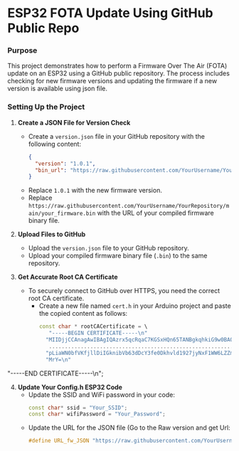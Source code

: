 # ESP32 FOTA Update Using GitHub Public Repo

### Purpose
This project demonstrates how to perform a Firmware Over The Air (FOTA) update on an ESP32 using a GitHub public repository. The process includes checking for new firmware versions and updating the firmware if a new version is available using json file.

### Setting Up the Project

1. **Create a JSON File for Version Check**
   - Create a `version.json` file in your GitHub repository with the following content:
     ```json
     {
       "version": "1.0.1",
       "bin_url": "https://raw.githubusercontent.com/YourUsername/YourRepository/main/your_firmware.bin"
     }
     ```
   - Replace `1.0.1` with the new firmware version.
   - Replace `https://raw.githubusercontent.com/YourUsername/YourRepository/main/your_firmware.bin` with the URL of your compiled firmware binary file.

2. **Upload Files to GitHub**
   - Upload the `version.json` file to your GitHub repository.
   - Upload your compiled firmware binary file (`.bin`) to the same repository.

3. **Get Accurate Root CA Certificate**
   - To securely connect to GitHub over HTTPS, you need the correct root CA certificate.
     - Create a new file named `cert.h` in your Arduino project and paste the copied content as follows:
       ```cpp
       const char * rootCACertificate = \
          "-----BEGIN CERTIFICATE-----\n"
         "MIIDjjCCAnagAwIBAgIQAzrx5qcRqaC7KGSxHQn65TANBgkqhkiG9w0BAQsFADBh\n"
          ...................................................................
         "pLiaWN0bfVKfjllDiIGknibVb63dDcY3fe0Dkhvld1927jyNxF1WW6LZZm6zNTfl\n"
         "MrY=\n"
"-----END CERTIFICATE-----\n";

4. **Update Your Config.h ESP32 Code**
   - Update the SSID and WiFi password in your code:
     ```cpp
     const char* ssid = "Your_SSID";
     const char* wifiPassword = "Your_Password";
     ```
   - Update the URL for the JSON file (Go to the Raw version and get Url: 
     ```cpp
     #define URL_fw_JSON "https://raw.githubusercontent.com/YourUsername/YourRepository/main/version.json"
     ```



